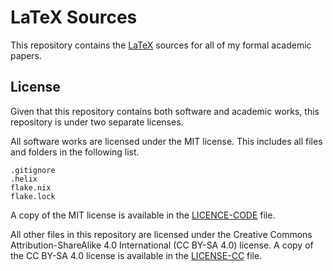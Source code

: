 # LaTeX Sources
This repository contains the [LaTeX](https://www.latex-project.org) sources for all of my formal academic papers.

## License
Given that this repository contains both software and academic works, this repository is under two separate licenses.

All software works are licensed under the MIT license. This includes all files and folders in the following list.
```
.gitignore
.helix
flake.nix
flake.lock
```
A copy of the MIT license is available in the [LICENCE-CODE](./LICENSE-CODE) file.

All other files in this repository are licensed under the Creative Commons Attribution-ShareAlike 4.0 International (CC BY-SA 4.0) license. A copy of the CC BY-SA 4.0 license is available in the [LICENSE-CC](./LICENSE-CC) file.
